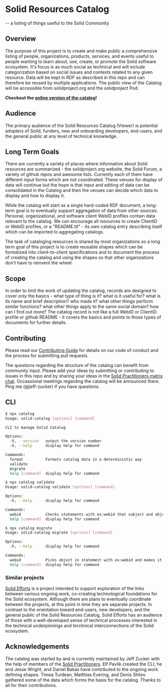 # Solid Resources Catalog

-- a listing of things useful to the Solid Community

## Overview

The purpose of this project is to create and make public a comprehensive listing of people, organizations, products, services, and events useful to people wanting to learn about, use, create, or promote the Solid software ecosystem.  It's focus is as much social as technical and will include categorization based on social issues and contexts related to any given resource. Data will be kept in RDF as described in this repo and can therefore be reused by multiple applications. The public view of the Catalog will be accessible from solidproject.org and the solidproject Pod.

**Checkout the [online version of the catalog](https://solidproject.solidcommunity.net/catalog/)!**

## Audience

The primary audience of the Solid Resources Catalog (Viewer) is potential adopters of Solid, funders, new and onboarding developers, end-users, and the general public at any level of technical knowledge. 


## Long Term Goals

There are currently a variety of places where information about Solid resources are summarized - the solidproject.org website, the Solid Forum, a variety of github repos and awesome lists.  Currently each of them have different input forms which are not coordinated. These venues for display of data will continue but the hope is that input and editing of data can be consolidated in the Catalog and then the venues can decide which data to display and how to display it.

While the catalog will start as a single hard-coded RDF document, a long-term goal is to eventually support aggregation of data from other sources.  Personal, organizational, and software client WebID profiles contain data relevant to the catalog.  We can encourage all resources to create ClientID or WebID profiles, or a "README.ttl" - its own catalog entry describing itself which can be imported to aggregating catalogs.

The task of cataloging resources is shared by most organizations so a long term goal of this project is to create reusable shapes which can be formalized into client-to-client specifications and to document the process of creating the catalog and using the shapes so that other organizations don't have to reinvent the wheel.

## Scope 

In order to limit the work of updating the catalog, records are designed to cover only the basics - what type of thing is it? what is it useful for? what is its name and brief description? who made it? what other things perform similar functions? what other things apply to the same social domain? how can I find out more?  The catalog record is not like a full WebID or ClientID profile or github README - it covers the basics and points to those types of documents for further details.

## Contributing

Please read our [Contributing Guide](CONTRIBUTING.md) for details on our code of conduct and the process for submitting pull requests.

The questions regarding the structure of the catalog can benefit from community input.  Please add your ideas by submitting or contributing to issues in this repo and by sharing your ideas in the [Solid Practitioners matrix chat](https://matrix.to/#/#solid-practitioners:matrix.org).  Occassional meetings regarding the catalog will be announced there. Ping me (@jeff-zucker) if you have questions.

## CLI

```bash
$ npx catalog
Usage: solid-catalog [options] [command]

CLI to manage Solid Catalog

Options:
  -V, --version   output the version number
  -h, --help      display help for command

Commands:
  format          Formats catalog data in a deterministic way
  validate
  migrate
  help [command]  display help for command
```

```bash
$ npx catalog validate
Usage: solid-catalog validate [options] [command]

Options:
  -h, --help      display help for command

Commands:
  webid           Checks statements with ex:webid that subject and object are the same
  help [command]  display help for command

```

```bash
$ npx catalog migrate
Usage: solid-catalog migrate [options] [command]

Options:
  -h, --help      display help for command

Commands:
  webid           Picks object in statement with ex:webid and makes it a subject, then updates all other statements using the old subject
  help [command]  display help for command
```



### Similar projects

[Solid Efforts](https://github.com/elf-pavlik/solid-efforts) is a project intended to support exploration of the links between various ongoing work, co-creating technological foundations for the Solid ecosystem. Although there are plans to eventually coordinate between the projects, at this point in time they are separate projects.  In contrast to the orientation toward end-users, new developers, and the general public of the Solid Resources Catalog, Solid Efforts has an audience of those with a well-developed sense of technical processes interested in the technical underpinnings and terchnical interconnections of the Solid ecosystem.

## Acknowledgements

The catalog was started by and is currently maintained by Jeff Zucker with the help of members of the [Solid Practitioners](https://github.com/solid-contrib/practitioners).  Elf Pavlik created the CLI; he and Jesse Wright, and Daniel Bakas have contributed to the ongoing work defining shapes.  Timea Turdean, Matthias Evering, and Denis Shilov gathered some of the data which forms the basis for the catalog.  Thanks to all for their contributions.


